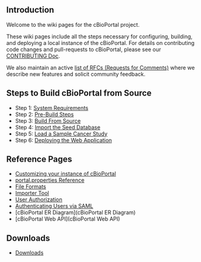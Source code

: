 ## Introduction

Welcome to the wiki pages for the cBioPortal project.

These wiki pages include all the steps necessary for configuring, building, and deploying a local instance of the cBioPortal.  For details on contributing code changes and pull-requests to cBioPortal, please see our [CONTRIBUTING Doc](https://github.com/cBioPortal/cbioportal/blob/master/CONTRIBUTING.md).

We also maintain an active [list of RFCs (Requests for Comments)](RFC-List) where we describe new features and solicit community feedback.

## Steps to Build cBioPortal from Source

* Step 1:  [System Requirements](System%20Requirements)
* Step 2:  [Pre-Build Steps](Pre-Build-Steps)
* Step 3:  [Build From Source](Build-from-Source)
* Step 4:  [Import the Seed Database](Import-the-Seed-Database)
* Step 5:  [Load a Sample Cancer Study](Load-Sample-Cancer-Study)
* Step 6:  [Deploying the Web Application](Deploying)

## Reference Pages

* [Customizing your instance of cBioPortal](Customizing-your-instance-of-cBioPortal)
* [portal.properties Reference](portal.properties-Reference)
* [File Formats](File%20Formats)
* [Importer Tool](Importer%20Tool)
* [User Authorization](User-Authorization)
* [Authenticating Users via SAML](Authenticating-Users-via-SAML)
* [cBioPortal ER Diagram](cBioPortal ER Diagram)
* [cBioPortal Web API](cBioPortal Web API)

## Downloads

* [Downloads](Downloads)


